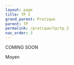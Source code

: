 ```yaml
---
layout: page
title: TP 2
grand_parent: Pratique
parent: TP
permalink: /pratique/tp/tp_2
nav_order: 3
---
```


<link rel="stylesheet" href="/css/placement-label.css">
<p class="label label-yellow">COMING SOON</p>
<p class="label label-yellow">Moyen</p>